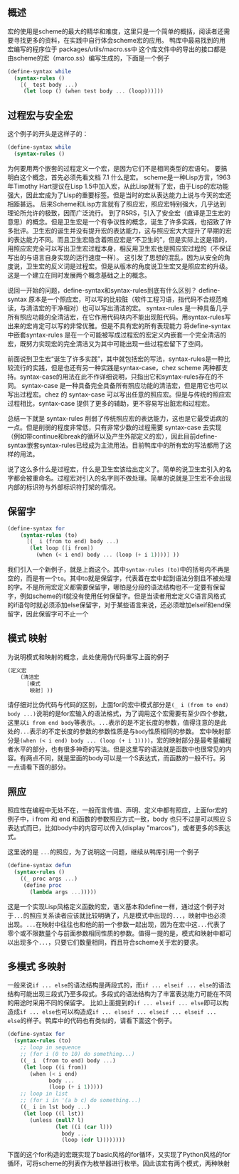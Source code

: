 ## 概述
宏的使用是scheme的最大的精华和难度，这里只是一个简单的概括，阅读者还需要寻找更多的资料，在实践中自行体会scheme宏的应用。
鸭库中最易找到的用宏编写的程序位于 packages/utils/macro.ss中
这个库文件中的导出的接口都是由scheme的宏（marco.ss）编写生成的，下面是一个例子
```scheme
(define-syntax while
  (syntax-rules ()
    [(_ test body ...)
     (let loop () (when test body ... (loop)))]))
```

## 过程宏与安全宏
这个例子的开头是这样子的：
```scheme
(define-syntax while
  (syntax-rules ()
```
为何要用两个嵌套的过程定义一个宏，是因为它们不是相同类型的宏语句。
要搞明白这个概念，首先必须先看文档 7.1 什么是宏。
scheme是一种Lisp方言，1963年Timothy Hart提议在Lisp 1.5中加入宏，从此Lisp就有了宏，由于Lisp的宏功能强大，因此宏成为了Lisp的重要标签。但是当时的宏从表达能力上说与今天的宏还相距甚远。
后来Scheme和Lisp方言就有了照应宏，照应宏特别强大，几乎达到理论所允许的极致，因而广泛流行。
到了R5RS，引入了安全宏（直译是卫生宏的意思）的概念。但是卫生宏是一个有争议性的概念，诞生了许多实践，也招致了许多批评。卫生宏的诞生并没有提升宏的表达能力，这与照应宏大大提升了早期的宏的表达能力不同。而且卫生宏隐含着照应宏是“不卫生的”，但是实际上这是错的，用照应宏完全可以写出卫生宏过程本身，相反用卫生宏也是照应宏过程的（不保证写出的与语言自身实现的运行速度一样）。
这引发了思想的混乱，因为从安全的角度说，卫生宏的反义词是过程宏。但是从版本的角度说卫生宏又是照应宏的升级。这是一个建立在同时发展两个概念基础之上的概念。

说回一开始的问题，define-syntax和syntax-rules到底有什么区别？
define-syntax 原本是一个照应宏，可以写的比较脏（软件工程习语，指代码不合规范难读，与清洁宏的干净相对）也可以写出清洁的宏。
syntax-rules 是一种具备几乎所有照应功能的全清洁宏，在它作用代码块内不能出现脏代码。用syntax-rules写出来的宏肯定可以写的非常优雅。但是不具有宏的所有表现能力
将define-syntax 中嵌套syntax-rules 是在一个可能被写成过程宏的宏定义内嵌套一个完全清洁的宏，既努力实现宏的完全清洁又为其中可能出现一些过程宏留下了空间。

前面说到卫生宏“诞生了许多实践”，其中就包括宏的写法，syntax-rules是一种比较流行的实践，但是也还有另一种实践是syntax-case，chez scheme 两种都支持。syntax-case的用法在此不作详细说明，只指出它和syntax-rules存在的不同。
syntax-case 是一种具备完全具备所有照应功能的清洁宏，但是用它也可以写出过程宏。chez 的 syntax-case 可以写出任意的照应宏。但是与传统的照应宏过程相比，syntax-case 提供了更多的辅助，更不容易写出脏宏和过程宏。

总结一下就是 syntax-rules 削弱了传统照应宏的表达能力，这也是它最受诟病的一点。但是削弱的程度非常低，只有非常少数的过程需要 syntax-case 去实现（例如带continue和break的循环以及产生外部定义的宏），因此目前define-syntax嵌套syntax-rules已经成为主流用法。目前鸭库中的所有宏的写法都用了这样的用法。

说了这么多什么是过程宏，什么是卫生宏该给出定义了。简单的说卫生宏引入的名字都会被重命名。过程宏对引入的名字则不做处理。简单的说就是卫生宏不会出现内部的标识符与外部标识符打架的情况。

## 保留字
```scheme
(define-syntax for
    (syntax-rules (to)
      [(_ i (from to end) body ...)
       (let loop ([i from])
         (when (< i end) body ... (loop (+ i 1))))] ))
```
我们引入一个新例子，就是上面这个。其中` syntax-rules (to) `中的括号内不再是空的，而是有一个` to `。其中to就是保留字，代表着在宏中起到语法分割且不被处理的字。不是所用宏定义都需要保留字，哪怕是分段的语法结构也不一定要有保留字，例如scheme的if就没有使用任何保留字。但是当读者用宏定义C语言风格式的if语句时就必须添加else保留字，对于某些语言来说，还必须增加elseif和end保留字，因此保留字可不止一个

## 模式 映射

为说明模式和映射的概念，此处使用伪代码重写上面的例子
```scheme
(定义宏
    (清洁宏
      [模式
       映射] ))
```
请仔细对比伪代码与代码的区别，上面for的宏中模式部分是`(_ i (from to end) body ...)`说明的是for宏输入的语法格式，为了调用这个宏需要有至少四个参数，这里以`i from end body`等表示。` ... `表示的是不定长度的参数，值得注意的是此处的` ... `表示的不定长度的参数的参数性质是与` body `性质相同的参数。
宏中映射部分是`(when (< i end) body ... (loop (+ i 1))))`，宏的映射部分是最考量编程者水平的部分，也有很多神奇的写法。但是这里写的语法就是函数中也很常见的内容。有两点不同，就是里面的body可以是一个S表达式，而函数的一般不行。另一点请看下面的部分。


## 照应

照应性在编程中无处不在，一般而言传值、声明、定义中都有照应，上面for宏的例子中，i from 和 end 和函数的参数照应方式一致，body 也只不过是可以照应 S 表达式而已，比如body中的内容可以传入(display "marcos")，或者更多的S表达式。

这里说的是 ` ... `的照应，为了说明这一问题，继续从鸭库引用一个例子
```scheme
(define-syntax defun
  (syntax-rules ()
    ((_ proc args ...)
     (define proc
       (lambda args ...)))))
```
这是一个实现Lisp风格定义函数的宏，语义基本和define一样，通过这个例子对于` ... `的照应关系读者应该就比较明确了，凡是模式中出现的` ... `，映射中也必须出现。` ... `在映射中往往也和他的前一个参数一起出现，因为在宏中这` ... `代表了零个或不限数量个与前面参数相同性质的参数。值得一提的是，模式和映射中都可以出现多个` ... `，只要它们数量相同，而且符合scheme关于宏的要求。


## 多模式 多映射

一般来说`if ... else`的语法结构是两段式的，而`if ... elseif ... else`的语法结构可能出现三段式乃至多段式。多段式的语法结构为了丰富表达能力可能在不同的用途时采用不同的保留字。
比如上面提到的`if ... elseif ... else`即可以构造成`if ... else`也可以构造成`if ... elseif ... elseif ... elseif ... else`的样子。鸭库中的代码也有类似的，请看下面这个例子。

```scheme
(define-syntax for
  (syntax-rules (to)
    ;; loop in sequence
    ;; (for i (0 to 10) do something...)
    ((_ i  (from to end) body ...)
     (let loop ((i from))
       (when (< i end)
             body ...
             (loop (+ i 1)))))
    ;; loop in list
    ;; (for i in '(a b c) do something...)
    ((_ i in lst body ...)
     (let loop ((l lst))
       (unless (null? l)
               (let ((i (car l)))
                 body ...
                 (loop (cdr l))))))))
```

下面的这个for构造的宏既实现了basic风格的for循环，又实现了Python风格的for循环，可将scheme的列表作为枚举器进行枚举。因此该宏有两个模式，两种映射